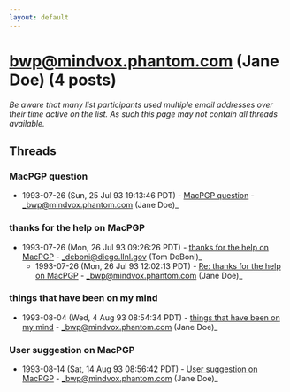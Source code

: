 ```yaml
---
layout: default
---
```


# bwp@mindvox.phantom.com (Jane Doe) (4 posts)

_Be aware that many list participants used multiple email addresses over their time active on the list. As such this page may not contain all threads available._

## Threads

### MacPGP question
+ 1993-07-26 (Sun, 25 Jul 93 19:13:46 PDT) - [MacPGP question](/archive/1993/07/e3fc2c780035f119896cb77bdd4a1e43e3e30ad6f1bce7ee76c9826770fa2d2d) - _bwp@mindvox.phantom.com (Jane Doe)_

### thanks for the help on MacPGP
+ 1993-07-26 (Mon, 26 Jul 93 09:26:26 PDT) - [thanks for the help on MacPGP](/archive/1993/07/c1f03cbc207e39226e6a9d979b713d5510dfe831e35529b97a3437d0e4cdcfc4) - _deboni@diego.llnl.gov (Tom DeBoni)_
  + 1993-07-26 (Mon, 26 Jul 93 12:02:13 PDT) - [Re: thanks for the help on MacPGP](/archive/1993/07/9ceade1d7c7447d951f85c8a8cb619f602a90f98e99a4f1809b4b7f1d8042fa7) - _bwp@mindvox.phantom.com (Jane Doe)_

### things that have been on my mind
+ 1993-08-04 (Wed, 4 Aug 93 08:54:34 PDT) - [things that have been on my mind](/archive/1993/08/f33db723efae0b471691d95d0b65664aadaf64d4378d73f37a4b6a3611a3b984) - _bwp@mindvox.phantom.com (Jane Doe)_

### User suggestion on MacPGP
+ 1993-08-14 (Sat, 14 Aug 93 08:56:42 PDT) - [User suggestion on MacPGP](/archive/1993/08/ae6300d8dcddacc51a908002401880b9a09d54f802c1c0711dfcd733e0131dad) - _bwp@mindvox.phantom.com (Jane Doe)_

